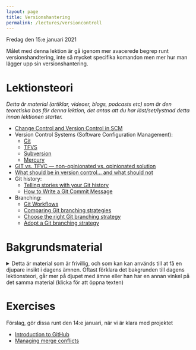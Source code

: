 ```yaml
---
layout: page
title: Versionshantering
permalink: /lectures/versioncontroll
---
```


Fredag den 15:e januari 2021

Målet med denna lektion är gå igenom mer avacerede begrep runt versionshandtering, inte så mycket specifika komandon men mer hur man lägger upp sin versionshantering.

# Lektionsteori
*Detta är material (artiklar, videoer, blogs, podcasts etc) som är den teoretiska bas för denna lektion, det antas att du har läst/set/lystnad detta innan lektionen starter.*

* [Change Control and Version Control in SCM](https://www.ques10.com/p/8351/change-control-and-version-control-in-scm-1/)
* Version Control Systems (Software Configuration Management):
    * [Git](https://git-scm.com/)
    * [TFVS](https://docs.microsoft.com/en-us/azure/devops/repos/tfvc/what-is-tfvc?view=azure-devops)
    * [Subversion](http://subversion.apache.org/)
    * [Mercury](https://www.mercurial-scm.org/)
* [GIT vs. TFVC — non-opinionated vs. opinionated solution](https://medium.com/@Mareks_082/git-vs-tfs-non-opinionated-vs-opinionated-solution-bb3eeb56acd0)
* [What should be in version control… and what should not](https://hackernoon.com/what-should-be-in-version-control-d5f16e9a2bf2)
* Git history:
    * [Telling stories with your Git history](https://www.futurelearn.com/info/blog/telling-stories-with-your-git-history)
    * [How to Write a Git Commit Message](https://chris.beams.io/posts/git-commit/)
* Branching:
    * [Git Workflows](https://blog.programster.org/git-workflows)
    * [Comparing Git branching strategies](https://dev.to/arbitrarybytes/comparing-git-branching-strategies-dl4)
    * [Choose the right Git branching strategy](https://www.creativebloq.com/web-design/choose-right-git-branching-strategy-121518344)
    * [Adopt a Git branching strategy](https://docs.microsoft.com/en-us/azure/devops/repos/git/git-branching-guidance?view=azure-devops)

# Bakgrundsmaterial
<details markdown="1">
<summary>Detta är material som är frivillig, och som kan kan används till at få en djupare insikt i dagens ämnen. Oftast förklara det bakgrunden till dagens lektionsteori, går mer på djupet med ämne eller han har en annan vinkel på det samma material (klicka för att öppna texten)</summary>

* [Understanding Version-Control Systems](http://www.catb.org/~esr/writings/version-control/version-control.html)
* [Best Branching Strategies For High-Velocity Development](https://www.perforce.com/blog/vcs/best-branching-strategies-high-velocity-development)
* [An Efficient Git Branching Strategy Every Developer Should Know](https://medium.com/better-programming/efficient-git-branching-strategy-every-developer-should-know-f1034b1ba041)
* [Check In Early, Check In Often](https://blog.codinghorror.com/check-in-early-check-in-often/)
* [The Pros and Cons of Monorepos, Explained](https://medium.com/better-programming/the-pros-and-cons-monorepos-explained-f86c998392e1)
* [Commit Often, Perfect Later, Publish Once: Git Best Practices](https://sethrobertson.github.io/GitBestPractices/)
* Git history:
    * [How (and why!) to keep your Git commit history clean](https://about.gitlab.com/blog/2018/06/07/keeping-git-commit-history-clean/)
    * [Git Tools - Rewriting History](http://git-scm.com/book/en/v2/Git-Tools-Rewriting-History)
    * [Git team workflows: merge or rebase?](https://www.atlassian.com/git/articles/git-team-workflows-merge-or-rebase)
    * [Understand Git history](https://docs.microsoft.com/en-us/azure/devops/learn/git/understand-git-history)
* Git tags:
    * [Version controlling using Git-flow tags](https://medium.com/tensult/version-controlling-using-git-flow-tags-57b34c1d6a71)
    * [Tags in Git — Git Tags vs Git Branching](https://sarakhandaker.medium.com/tags-in-git-git-tags-vs-git-branching-c8aa03723c14)
* Branching:
    * [Git Branching and Branching Strategy](https://dev.to/preethamsathyamurthy/git-branching-and-branching-strategy-4mci)
    * [Trunk-Based Development or Feature Driven Development](https://www.perforce.com/blog/vcs/trunk-based-development-or-feature-driven-development)
    * [A successful Git branching model](https://nvie.com/posts/a-successful-git-branching-model/)
* Branching Strategy - GitHub flow:
    * [Understanding the GitHub flow](https://guides.github.com/introduction/flow/)
    * [GitHub Flow](https://githubflow.github.io/)
    * [GitHub Flow](http://scottchacon.com/2011/08/31/github-flow.html)
* Branching Strategy - Trunk-Based Development (TBD):
    * [What is Trunk-Based Development?](https://paulhammant.com/2013/04/05/what-is-trunk-based-development/)
    * [Git to know this before you do Trunk Based Development (TBD)](https://medium.com/factualopinions/git-to-know-this-before-you-do-trunk-based-development-tbd-476bc8a7c22f)
* Computer Stuff They Didn't Teach You:
    * [#5 - Git Pull Requests explained](https://www.youtube.com/watch?v=Mfz8NQncwiQ)
    * [#6 - Git Rebase vs Merge explained](https://www.youtube.com/watch?v=hae9zg0-sZY)
    * [#7 - Git Push --Force will destroy the timeline and kill us all](https://www.youtube.com/watch?v=dgOpnebZkRo)


</details>

# Exercises
Förslag, gör dissa runt den 14:e januari, när vi är klara med projektet 
* [Introduction to GitHub](https://lab.github.com/githubtraining/introduction-to-github)
* [Managing merge conflicts](https://lab.github.com/githubtraining/managing-merge-conflicts)